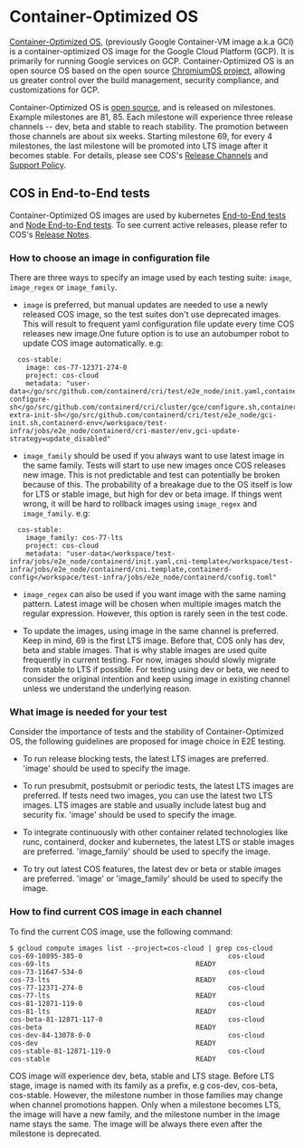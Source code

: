 # Container-Optimized OS

[Container-Optimized OS](https://cloud.google.com/container-optimized-os/docs),
(previously Google Container-VM image a.k.a GCI) is a container-optimized OS image for the Google Cloud Platform (GCP). It is
primarily for running Google services on GCP. Container-Optimized OS is an open
source OS based on
the open source [ChromiumOS project](https://www.chromium.org/chromium-os), allowing us greater control over the build management,
security compliance, and customizations for GCP.

Container-Optimized OS is [open source](https://cos.googlesource.com), and is released on milestones. Example milestones are
81, 85. Each milestone will experience three release channels -- dev, beta and stable to reach
stability. The promotion between those channels are about six weeks.
Starting milestone 69, for
every 4 milestones, the last milestone will be promoted into LTS image after it
becomes stable.
For details, please see COS's [Release Channels](https://cloud.google.com/container-optimized-os/docs/concepts/release-channels) and [Support
Policy](https://cloud.google.com/container-optimized-os/docs/resources/support-policy).

## COS in End-to-End tests

Container-Optimized OS images are used by kubernetes [End-to-End tests](https://github.com/kubernetes/community/blob/master/contributors/devel/sig-testing/e2e-tests.md) and
[Node End-to-End tests](https://github.com/kubernetes/community/tree/master/contributors/devel/sig-node). To see current
active releases, please refer to COS's [Release
Notes](https://cloud.google.com/container-optimized-os/docs/release-notes).

### How to choose an image in configuration file

There are three ways to specify an image used by each testing suite: `image`,
`image_regex` or `image_family`.

  * `image` is preferred, but manual updates are needed to use a newly released
    COS image, so the test suites don't use deprecated images. This will result
    to frequent yaml configuration file update every time COS releases new
    image.One future option is to use an autobumper robot to update COS image
    automatically. e.g:
```
  cos-stable:
    image: cos-77-12371-274-0
    project: cos-cloud
    metadata: "user-data</go/src/github.com/containerd/cri/test/e2e_node/init.yaml,containerd-configure-sh</go/src/github.com/containerd/cri/cluster/gce/configure.sh,containerd-extra-init-sh</go/src/github.com/containerd/cri/test/e2e_node/gci-init.sh,containerd-env</workspace/test-infra/jobs/e2e_node/containerd/cri-master/env,gci-update-strategy=update_disabled"
```

  * `image_family` should be used if you always want to use latest image in the
    same family. Tests will start to use new images once COS releases
    new image. This is not predictable and test can potentially be broken because of this. The probability of a
    breakage due to the OS itself is low for LTS or stable image, but high for dev or beta image.
    If things went wrong, it will be hard to rollback
    images using `image_regex` and `image_family`. e.g:
```
  cos-stable:
    image_family: cos-77-lts
    project: cos-cloud
    metadata: "user-data</workspace/test-infra/jobs/e2e_node/containerd/init.yaml,cni-template</workspace/test-infra/jobs/e2e_node/containerd/cni.template,containerd-config</workspace/test-infra/jobs/e2e_node/containerd/config.toml"
```

  * `image_regex` can also
    be used if you want image with the same naming pattern. Latest image will be
    chosen when multiple images match the regular expression. However, this
    option is rarely seen in the test code.

  * To update the images, using image in the same channel is preferred. Keep in
    mind, 69 is the first LTS image. Before that, COS only has dev, beta and stable
    images. That is why stable images are used quite frequently in current testing.
    For now, images should slowly migrate from stable to LTS if possible. For
    testing using dev or beta, we need to consider the original intention and
    keep using image in existing channel unless we understand the underlying reason.

### What image is needed for your test

Consider the importance of tests and the stability of Container-Optimized OS, the
following guidelines are proposed for image choice in E2E testing.

  * To run release blocking tests, the latest LTS images are preferred.
    'image' should be used to specify the image.

  * To run presubmit, postsubmit or periodic tests, the latest LTS images are
    preferred. If tests need two images, you can use the latest two LTS images.
    LTS images are stable and usually include latest bug and security fix.
    'image' should be used to specify the image.

  * To integrate continuously with other container
    related technologies like runc, containerd, docker and kubernetes, the
    latest LTS or stable images are preferred. 'image_family' should be used to
    specify the image.

  * To try out latest COS features, the latest dev or beta or stable images are preferred.
    'image' or 'image_family' should be used to specify the image.

### How to find current COS image in each channel

To find the current COS image, use the following command:

```shell
$ gcloud compute images list --project=cos-cloud | grep cos-cloud
cos-69-10895-385-0                                    cos-cloud          cos-69-lts                                    READY
cos-73-11647-534-0                                    cos-cloud          cos-73-lts                                    READY
cos-77-12371-274-0                                    cos-cloud          cos-77-lts                                    READY
cos-81-12871-119-0                                    cos-cloud          cos-81-lts                                    READY
cos-beta-81-12871-117-0                               cos-cloud          cos-beta                                      READY
cos-dev-84-13078-0-0                                  cos-cloud          cos-dev                                       READY
cos-stable-81-12871-119-0                             cos-cloud          cos-stable                                    READY
```

COS image will experience dev, beta, stable and LTS stage. Before LTS stage, image is named with its
family as a prefix, e.g cos-dev, cos-beta, cos-stable. However, the milestone
number in those families may change when channel promotions happen. Only when a milestone becomes LTS, the
image will have a new family, and the milestone number in the image name stays the same. The image
will be always there even after the milestone is deprecated.
